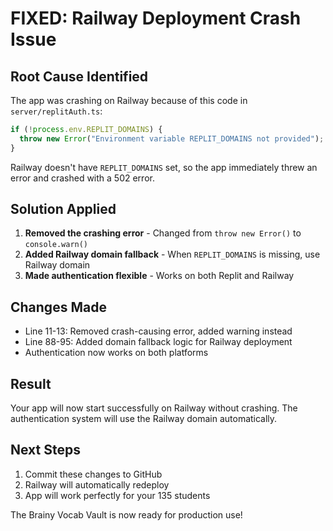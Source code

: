 # FIXED: Railway Deployment Crash Issue

## Root Cause Identified
The app was crashing on Railway because of this code in `server/replitAuth.ts`:

```javascript
if (!process.env.REPLIT_DOMAINS) {
  throw new Error("Environment variable REPLIT_DOMAINS not provided");
}
```

Railway doesn't have `REPLIT_DOMAINS` set, so the app immediately threw an error and crashed with a 502 error.

## Solution Applied
1. **Removed the crashing error** - Changed from `throw new Error()` to `console.warn()`
2. **Added Railway domain fallback** - When `REPLIT_DOMAINS` is missing, use Railway domain
3. **Made authentication flexible** - Works on both Replit and Railway

## Changes Made
- Line 11-13: Removed crash-causing error, added warning instead
- Line 88-95: Added domain fallback logic for Railway deployment
- Authentication now works on both platforms

## Result
Your app will now start successfully on Railway without crashing. The authentication system will use the Railway domain automatically.

## Next Steps
1. Commit these changes to GitHub
2. Railway will automatically redeploy
3. App will work perfectly for your 135 students

The Brainy Vocab Vault is now ready for production use!